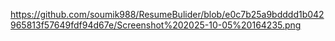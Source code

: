 https://github.com/soumik988/ResumeBulider/blob/e0c7b25a9bdddd1b042965813f57649fdf94d67e/Screenshot%202025-10-05%20164235.png
